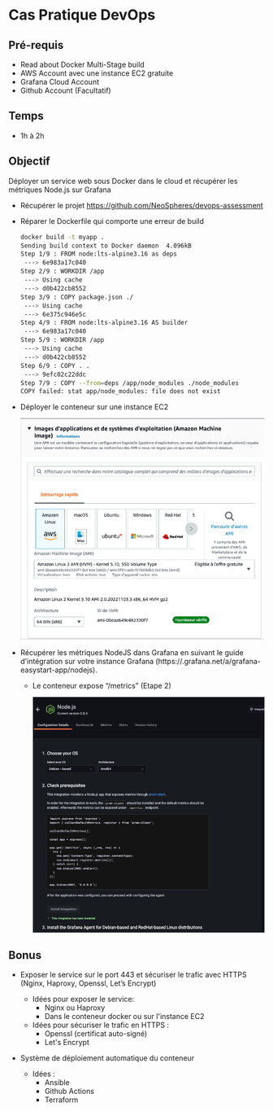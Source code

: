 # Cas Pratique DevOps

## Pré-requis

- Read about Docker Multi-Stage build
- AWS Account avec une instance EC2 gratuite
- Grafana Cloud Account
- Github Account (Facultatif)

## Temps

- 1h à 2h 

## Objectif

Déployer un service web sous Docker dans le cloud et récupérer les métriques Node.js sur Grafana 

- Récupérer le projet https://github.com/NeoSpheres/devops-assessment
- Réparer le Dockerfile qui comporte une erreur de build
    
    ```bash
    docker build -t myapp .                                                                                                                                              13:06:52
    Sending build context to Docker daemon  4.096kB
    Step 1/9 : FROM node:lts-alpine3.16 as deps
     ---> 6e983a17c040
    Step 2/9 : WORKDIR /app
     ---> Using cache
     ---> d0b422cb8552
    Step 3/9 : COPY package.json ./
     ---> Using cache
     ---> 6e375c946e5c
    Step 4/9 : FROM node:lts-alpine3.16 AS builder
     ---> 6e983a17c040
    Step 5/9 : WORKDIR /app
     ---> Using cache
     ---> d0b422cb8552
    Step 6/9 : COPY . .
     ---> 9efc02c22ddc
    Step 7/9 : COPY --from=deps /app/node_modules ./node_modules
    COPY failed: stat app/node_modules: file does not exist
    ```
    
- Déployer le conteneur sur une instance EC2
    
    ![aws.png](aws.png)
    
- Récupérer les métriques NodeJS dans Grafana en suivant le guide d’intégration sur votre instance Grafana (https://<INSTANCE-NAME>.grafana.net/a/grafana-easystart-app/nodejs).
    - Le conteneur expose “/metrics” (Etape 2)
        
        ![grafana-integration.png](grafana-integration.png)
        

## Bonus

- Exposer le service sur le port 443 et sécuriser le trafic avec HTTPS (Nginx, Haproxy, Openssl, Let’s Encrypt)
    - Idées pour exposer le service: 
        - Nginx ou Haproxy
        - Dans le conteneur docker ou sur l'instance EC2
    - Idées pour sécuriser le trafic en HTTPS : 
        - Openssl (certificat auto-signé)
        - Let's Encrypt

- Système de déploiement automatique du conteneur
    - Idées : 
        - Ansible
        - Github Actions
        - Terraform
